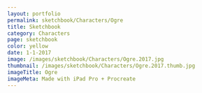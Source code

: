 ```yaml
---
layout: portfolio
permalink: sketchbook/Characters/Ogre
title: Sketchbook
category: Characters
page: sketchbook
color: yellow
date: 1-1-2017
image: /images/sketchbook/Characters/Ogre.2017.jpg
thumbnail: /images/sketchbook/Characters/Ogre.2017.thumb.jpg
imageTitle: Ogre
imageMeta: Made with iPad Pro + Procreate
---
```

